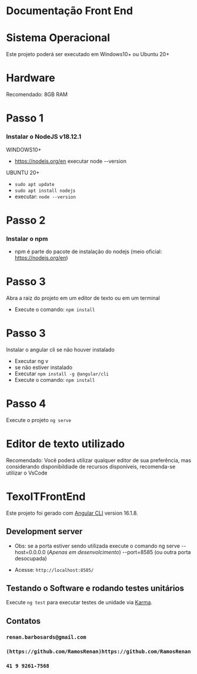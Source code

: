 # Documentação Front End

# Sistema Operacional
Este projeto poderá ser executado em Windows10+ ou Ubuntu 20+

# Hardware
Recomendado: 8GB RAM

# Passo 1
### Instalar o NodeJS v18.12.1
WINDOWS10+
 - https://nodejs.org/en
executar node --version

UBUNTU 20+
- `sudo apt update`
- `sudo apt install nodejs`
- executar: `node --version`

# Passo 2 
### Instalar o npm
- npm é parte do pacote de instalação do nodejs (meio oficial: https://nodejs.org/en) 

# Passo 3
Abra a raiz do projeto em um editor de texto ou em um terminal
- Execute o comando:  `npm install`

# Passo 3
Instalar o angular cli se não houver instalado
- Executar ng v
- se não estiver instalado
- Executar `npm install -g @angular/cli`
- Execute o comando:  `npm install`

# Passo 4
Execute o projeto `ng serve`

# Editor de texto utilizado
Recomendado: Você poderá utilizar qualquer editor de sua preferência, mas considerando disponibildiade de recursos disponíveis, recomenda-se utilizar o VsCode 

# TexoITFrontEnd
Este projeto foi gerado com [Angular CLI](https://github.com/angular/angular-cli) version 16.1.8.

## Development server
 * Obs: se a porta estiver sendo utilizada execute o comando ng serve --host=0.0.0.0 (*Apenas em desenvolcimento*) --port=8585 (ou outra porta desocupada)
 - Acesse: `http://localhost:8585/`

## Testando o Software e rodando testes unitários
Execute `ng test` para executar testes de unidade via [Karma](https://karma-runner.github.io).

## Contatos
### `renan.barbosards@gmail.com`
### `(https://github.com/RamosRenan)https://github.com/RamosRenan`
### `41 9 9261-7568`


 

